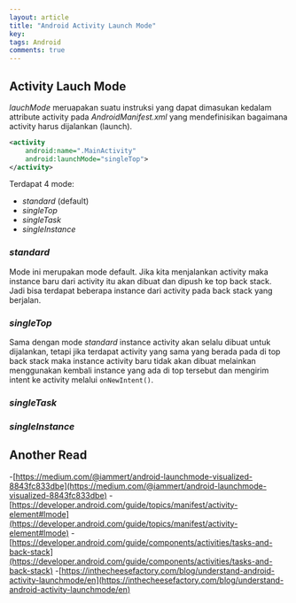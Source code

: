 ```yaml
---
layout: article
title: "Android Activity Launch Mode"
key: 
tags: Android
comments: true
---
```


## Activity Lauch Mode
*lauchMode* meruapakan suatu instruksi yang dapat dimasukan kedalam attribute activity pada *AndroidManifest.xml* yang mendefinisikan bagaimana activity harus dijalankan (launch). 

<!--more-->

```xml
<activity
    android:name=".MainActivity"
    android:launchMode="singleTop">
</activity>
```

Terdapat 4 mode:
- *standard* (default)
- *singleTop*
- *singleTask*
- *singleInstance*

### *standard*
Mode ini merupakan mode default. Jika kita menjalankan activity maka instance baru dari activity itu akan dibuat dan dipush ke top back stack. Jadi bisa terdapat beberapa instance dari activity pada back stack yang berjalan.

### *singleTop*
Sama dengan mode *standard* instance activity akan selalu dibuat untuk dijalankan, tetapi jika terdapat activity yang sama yang berada pada di top back stack maka instance activity baru tidak akan dibuat melainkan menggunakan kembali instance yang ada di top tersebut dan mengirim intent ke activity melalui `onNewIntent()`.

### *singleTask*

### *singleInstance*


## Another Read
-[https://medium.com/@iammert/android-launchmode-visualized-8843fc833dbe](https://medium.com/@iammert/android-launchmode-visualized-8843fc833dbe)
-[https://developer.android.com/guide/topics/manifest/activity-element#lmode](https://developer.android.com/guide/topics/manifest/activity-element#lmode)
-[https://developer.android.com/guide/components/activities/tasks-and-back-stack](https://developer.android.com/guide/components/activities/tasks-and-back-stack)
-[https://inthecheesefactory.com/blog/understand-android-activity-launchmode/en](https://inthecheesefactory.com/blog/understand-android-activity-launchmode/en)